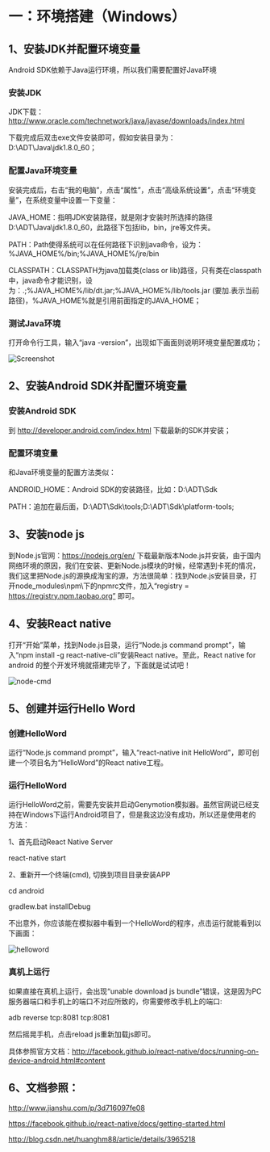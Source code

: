 # 一：环境搭建（Windows）

## 1、安装JDK并配置环境变量

  Android SDK依赖于Java运行环境，所以我们需要配置好Java环境

### 安装JDK

  JDK下载：http://www.oracle.com/technetwork/java/javase/downloads/index.html

  下载完成后双击exe文件安装即可，假如安装目录为：D:\ADT\Java\jdk1.8.0_60；

### 配置Java环境变量

  安装完成后，右击“我的电脑”，点击“属性”，点击“高级系统设置”，点击“环境变量”，在系统变量中设置一下变量：

  JAVA_HOME：指明JDK安装路径，就是刚才安装时所选择的路径D:\ADT\Java\jdk1.8.0_60，此路径下包括lib，bin，jre等文件夹。

  PATH：Path使得系统可以在任何路径下识别java命令，设为：%JAVA_HOME%/bin;%JAVA_HOME%/jre/bin

  CLASSPATH：CLASSPATH为java加载类(class or lib)路径，只有类在classpath中，java命令才能识别，设为：.;%JAVA_HOME%/lib/dt.jar;%JAVA_HOME%/lib/tools.jar (要加.表示当前路径)，%JAVA_HOME%就是引用前面指定的JAVA_HOME；

### 测试Java环境

  打开命令行工具，输入“java -version”，出现如下画面则说明环境变量配置成功；

  ![Screenshot](https://raw.githubusercontent.com/xiaolifan/React-native-for-android-learn-notes/master/Lesson1/images/java-environment-test.png)

## 2、安装Android SDK并配置环境变量

### 安装Android SDK

到 http://developer.android.com/index.html 下载最新的SDK并安装；

### 配置环境变量

和Java环境变量的配置方法类似：

ANDROID_HOME：Android SDK的安装路径，比如：D:\ADT\Sdk

PATH：追加在最后面，D:\ADT\Sdk\tools;D:\ADT\Sdk\platform-tools;

## 3、安装node js

到Node.js官网：https://nodejs.org/en/ 下载最新版本Node.js并安装，由于国内网络环境的原因，我们在安装、更新Node.js模块的时候，经常遇到卡死的情况，我们这里把Node.js的源换成淘宝的源，方法很简单：找到Node.js安装目录，打开node_modules\npm\下的npmrc文件，加入“registry = https://registry.npm.taobao.org” 即可。

## 4、安装React native

打开“开始”菜单，找到Node.js目录，运行“Node.js command prompt”，输入“npm install -g react-native-cli”安装React native。至此，React native for android 的整个开发环境就搭建完毕了，下面就是试试吧！

![node-cmd](https://raw.githubusercontent.com/xiaolifan/React-native-for-android-learn-notes/master/Lesson1/images/node-cmd.png)

## 5、创建并运行Hello Word

### 创建HelloWord

运行“Node.js command prompt”，输入“react-native init HelloWord”，即可创建一个项目名为“HelloWord”的React native工程。

### 运行HelloWord

运行HelloWord之前，需要先安装并启动Genymotion模拟器。虽然官网说已经支持在Windows下运行Android项目了，但是我这边没有成功，所以还是使用老的方法：

1、首先启动React Native Server

react-native start

2、重新开一个终端(cmd), 切换到项目目录安装APP

cd android

gradlew.bat installDebug

不出意外，你应该能在模拟器中看到一个HelloWord的程序，点击运行就能看到以下画面：

![helloword](https://raw.githubusercontent.com/xiaolifan/React-native-for-android-learn-notes/master/Lesson1/images/helloword.png)

### 真机上运行

如果直接在真机上运行，会出现“unable download js bundle”错误，这是因为PC服务器端口和手机上的端口不对应所致的，你需要修改手机上的端口:

adb reverse tcp:8081 tcp:8081

然后摇晃手机，点击reload js重新加载js即可。

具体参照官方文档：http://facebook.github.io/react-native/docs/running-on-device-android.html#content

## 6、文档参照：

http://www.jianshu.com/p/3d716097fe08

https://facebook.github.io/react-native/docs/getting-started.html

http://blog.csdn.net/huanghm88/article/details/3965218
